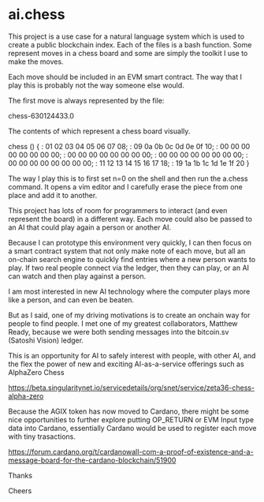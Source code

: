 # ai.chess

This project is a use case for a natural language system
which is used to create a public blockchain index. Each of the
files is a bash function. Some represent moves in a chess board
and some are simply the toolkit I use to make the moves. 

Each move should be included in an EVM smart contract. The
way that I play this is probably not the way someone else
would. 

The first move is always represented by the file:

chess-630124433.0

The contents of which represent a chess board visually.

chess () 
{ 
    : 01 02 03 04 05 06 07 08;
    : 09 0a 0b 0c 0d 0e 0f 10;
    : 00 00 00 00 00 00 00 00;
    : 00 00 00 00 00 00 00 00;
    : 00 00 00 00 00 00 00 00;
    : 00 00 00 00 00 00 00 00;
    : 11 12 13 14 15 16 17 18;
    : 19 1a 1b 1c 1d 1e 1f 20
}

The way I play this is to first set n=0 on the shell
and then run the a.chess command. It opens a vim editor
and I carefully erase the piece from one place and
add it to another. 

This project has lots of room for programmers to interact (and
even represent the board) in a different way. Each move could
also be passed to an AI that could play again a person or another 
AI. 

Because I can prototype this environment very quickly, I can then
focus on a smart contract system that not only make note of each
move, but all an on-chain search engine to quickly find entries
where a new person wants to play. If two real people connect via
the ledger, then they can play, or an AI can watch and then
play against a person.

I am most interested in new AI technology where the computer 
plays more like a person, and can even be beaten.

But as I said, one of my driving motivations is to create an 
onchain way for people to find people. I met one of my greatest
collaborators, Matthew Ready, because we were both sending
messages into the bitcoin.sv (Satoshi Vision) ledger.

This is an opportunity for AI to safely interest with people, with
other AI, and the flex the power of new and exciting AI-as-a-service
offerings such as AlphaZero Chess 

https://beta.singularitynet.io/servicedetails/org/snet/service/zeta36-chess-alpha-zero

Because the AGIX token has now moved to Cardano, there might be some nice opportunities 
to further explore putting OP_RETURN or EVM Input type data into Cardano, essentially 
Cardano would be used to register each move with tiny trasactions.

https://forum.cardano.org/t/cardanowall-com-a-proof-of-existence-and-a-message-board-for-the-cardano-blockchain/51900

Thanks 


Cheers


